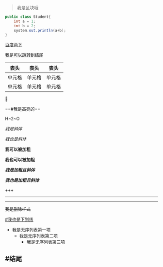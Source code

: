 > 我是区块哦

```java
public class Student{
    int a = 1;
    int b = 2;
    system.out.println(a+b);
}
```

[百度两下](https://www.baidu.com/)

[我是可以跳转到结尾](#结尾)

| 表头   | 表头   | 表头   |
| ------ | ------ | ------ |
| 单元格 | 单元格 | 单元格 |
| 单元格 | 单元格 | 单元格 |

:horse:

==#我是高亮的==

H~2~O

*我是斜体*

_我也是斜体_

**我可以被加粗**

__我也可以被加粗__

***我是加粗且斜体***

___我也是加粗且斜体___

+++

***

___

~~我是删除样式~~

<u>#我也是下划线</u>

* 我是无序列表第一项
  + 我是无序列表第二项
    - 我是无序列表第三项

## #结尾



